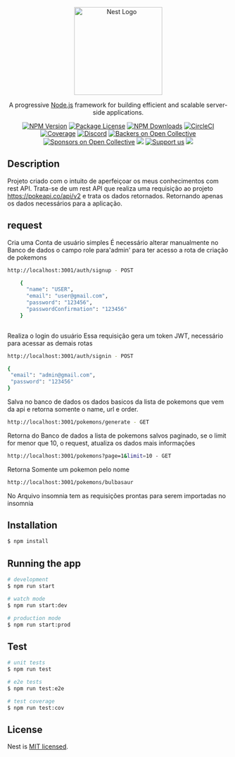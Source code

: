 <p align="center">
  <a href="http://nestjs.com/" target="blank"><img src="https://nestjs.com/img/logo-small.svg" width="200" alt="Nest Logo" /></a>
</p>

[circleci-image]: https://img.shields.io/circleci/build/github/nestjs/nest/master?token=abc123def456
[circleci-url]: https://circleci.com/gh/nestjs/nest

  <p align="center">A progressive <a href="http://nodejs.org" target="_blank">Node.js</a> framework for building efficient and scalable server-side applications.</p>
    <p align="center">
<a href="https://www.npmjs.com/~nestjscore" target="_blank"><img src="https://img.shields.io/npm/v/@nestjs/core.svg" alt="NPM Version" /></a>
<a href="https://www.npmjs.com/~nestjscore" target="_blank"><img src="https://img.shields.io/npm/l/@nestjs/core.svg" alt="Package License" /></a>
<a href="https://www.npmjs.com/~nestjscore" target="_blank"><img src="https://img.shields.io/npm/dm/@nestjs/common.svg" alt="NPM Downloads" /></a>
<a href="https://circleci.com/gh/nestjs/nest" target="_blank"><img src="https://img.shields.io/circleci/build/github/nestjs/nest/master" alt="CircleCI" /></a>
<a href="https://coveralls.io/github/nestjs/nest?branch=master" target="_blank"><img src="https://coveralls.io/repos/github/nestjs/nest/badge.svg?branch=master#9" alt="Coverage" /></a>
<a href="https://discord.gg/G7Qnnhy" target="_blank"><img src="https://img.shields.io/badge/discord-online-brightgreen.svg" alt="Discord"/></a>
<a href="https://opencollective.com/nest#backer" target="_blank"><img src="https://opencollective.com/nest/backers/badge.svg" alt="Backers on Open Collective" /></a>
<a href="https://opencollective.com/nest#sponsor" target="_blank"><img src="https://opencollective.com/nest/sponsors/badge.svg" alt="Sponsors on Open Collective" /></a>
  <a href="https://paypal.me/kamilmysliwiec" target="_blank"><img src="https://img.shields.io/badge/Donate-PayPal-ff3f59.svg"/></a>
    <a href="https://opencollective.com/nest#sponsor"  target="_blank"><img src="https://img.shields.io/badge/Support%20us-Open%20Collective-41B883.svg" alt="Support us"></a>
  <a href="https://twitter.com/nestframework" target="_blank"><img src="https://img.shields.io/twitter/follow/nestframework.svg?style=social&label=Follow"></a>
</p>
  <!--[![Backers on Open Collective](https://opencollective.com/nest/backers/badge.svg)](https://opencollective.com/nest#backer)
  [![Sponsors on Open Collective](https://opencollective.com/nest/sponsors/badge.svg)](https://opencollective.com/nest#sponsor)-->

## Description

Projeto criado com o intuito de aperfeiçoar os meus conhecimentos com rest API.
Trata-se de um rest API que realiza uma requisição ao projeto https://pokeapi.co/api/v2 e trata os dados retornados.
Retornando apenas os dados necessários para a aplicação.

## request
Cria uma Conta de usuário simples
É necessário alterar manualmente no Banco de dados
o campo role para'admin' para ter acesso a rota
de criação de pokemons
```bash
http://localhost:3001/auth/signup - POST 

    {
	  "name": "USER",
	  "email": "user@gmail.com",
	  "password": "123456",
	  "passwordConfirmation": "123456"
    }
    

```
Realiza o login do usuário
Essa requisição gera um token JWT, necessário para
acessar as demais rotas
```bash
http://localhost:3001/auth/signin - POST

{
 "email": "admin@gmail.com",
 "password": "123456"
}  


```

Salva no banco de dados os dados basicos da lista de pokemons que vem da api e retorna somente o name, url e order.
```bash
http://localhost:3001/pokemons/generate - GET
```

Retorna do Banco de dados a lista de pokemons salvos paginado, se o limit for menor que 10, o request, atualiza os dados
mais informações
```bash
http://localhost:3001/pokemons?page=1&limit=10 - GET
```

Retorna Somente um pokemon pelo nome
```bash
http://localhost:3001/pokemons/bulbasaur
```

No Arquivo insomnia tem as requisições prontas para serem importadas no insomnia

## Installation

```bash
$ npm install
```

## Running the app

```bash
# development
$ npm run start

# watch mode
$ npm run start:dev

# production mode
$ npm run start:prod
```

## Test

```bash
# unit tests
$ npm run test

# e2e tests
$ npm run test:e2e

# test coverage
$ npm run test:cov
```

## License

Nest is [MIT licensed](LICENSE).
